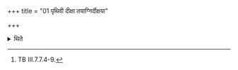 +++
title = "01 पृथिवी दीक्षा तयाग्निर्दीक्षया"

+++

<details><summary>थिते</summary>

1. with pr̥thivī dīkṣā...[^1]   


[^1]: TB III.7.7.4-9.
</details>
